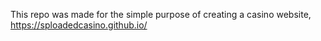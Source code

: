 This repo was made for the simple purpose of creating a casino website, https://sploadedcasino.github.io/
